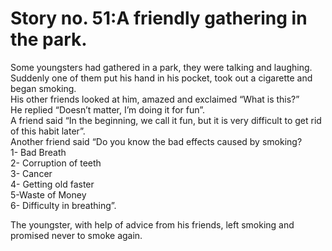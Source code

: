 Story no. 51:A friendly gathering in the park.
==============================================

Some youngsters had gathered in a park, they were talking and
laughing.  
 Suddenly one of them put his hand in his pocket, took out a cigarette
and began smoking.  
 His other friends looked at him, amazed and exclaimed “What is this?”  
 He replied “Doesn’t matter, I’m doing it for fun”.  
 A friend said “In the beginning, we call it fun, but it is very
difficult to get rid of this habit later”.  
 Another friend said “Do you know the bad effects caused by smoking?  
 1- Bad Breath  
 2- Corruption of teeth  
 3- Cancer  
 4- Getting old faster  
 5-Waste of Money  
 6- Difficulty in breathing”.

The youngster, with help of advice from his friends, left smoking and
promised never to smoke again.


